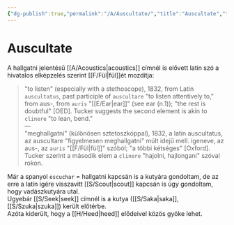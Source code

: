 ```yaml
---
{"dg-publish":true,"permalink":"/A/Auscultate/","title":"Auscultate","tags":["dg_uploaded","Englishtexttranslated"],"created":"2023-11-12T05:48","updated":"2023-11-12T05:48"}
---
```



# Auscultate

A hallgatni jelentésű [[A/Acoustics\|acoustics]] címnél is elővett latin szó a hivatalos elképzelés szerint [[F/Fül\|fül]]ét mozdítja:  
> "to listen" (especially with a stethoscope), 1832, from Latin `auscultatus`, past participle of `auscultare` "to listen attentively to," from aus-, from `auris` "[[E/Ear\|ear]]" (see ear (n.1)); "the rest is doubtful" \[OED\]. Tucker suggests the second element is akin to `clinere` "to lean, bend."  
> —  
> "meghallgatni" (különösen sztetoszkóppal), 1832, a latin auscultatus, az auscultare "figyelmesen meghallgatni" múlt idejű mell. igeneve, az aus-, az `auris` "[[F/Fül\|fül]]" szóból; "a többi kétséges" \[Oxford\]. Tucker szerint a második elem a `clinere` "hajolni, hajlongani" szóval rokon.  

Már a spanyol `escuchar` = hallgatni kapcsán is a kutyára gondoltam, de az erre a latin igére visszavitt [[S/Scout\|scout]] kapcsán is úgy gondoltam, hogy vadászkutyára utal.  
Ugyebár [[S/Seek\|seek]] címnél is a kutya ([[S/Saka\|saka]], [[S/Szuka\|szuka]]) került előtérbe.  
Azóta kiderült, hogy a [[H/Heed\|heed]] elődeivel közös gyöke lehet.  